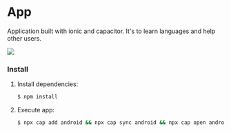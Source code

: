 # App
Application built with ionic and capacitor. It's to learn languages and help other users.

<image src="https://github.com/jesusmonda/app-ionic/blob/master/app.gif?raw=true">

### Install

1. Install dependencies:

    ```sh
    $ npm install
    ```

2. Execute app:

    ```sh
    $ npx cap add android && npx cap sync android && npx cap open android
    ```
